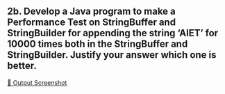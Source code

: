 ## 2b. Develop a Java program to make a Performance Test on StringBuffer and StringBuilder for appending the string ‘AIET’ for 10000 times both in the StringBuffer and StringBuilder. Justify your answer which one is better.

[🔗 Output Screenshot](https://github.com/SmShravya/Advanced-Java/blob/main/2b%20StringPerformanceTest/PerformanceTest.png)
